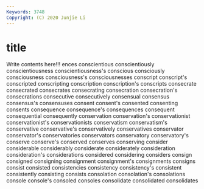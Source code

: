 ```yaml
---
Keywords: 3748
Copyright: (C) 2020 Junjie Li
---
```


# title

Write contents here!!!
ences 
conscientious
conscientiously 
conscientiousness 
conscientiousness's 
conscious 
consciously 
consciousness 
consciousness's 
consciousnesses 
conscript 
conscript's
conscripted 
conscripting 
conscription 
conscription's 
conscripts 
consecrate 
consecrated 
consecrates 
consecrating 
consecration
consecration's 
consecrations 
consecutive 
consecutively 
consensual 
consensus 
consensus's 
consensuses 
consent 
consent's
consented 
consenting 
consents 
consequence 
consequence's 
consequences 
consequent 
consequential 
consequently 
conservation
conservation's 
conservationist 
conservationist's 
conservationists 
conservatism 
conservatism's 
conservative 
conservative's 
conservatively 
conservatives
conservator 
conservator's 
conservatories 
conservators 
conservatory 
conservatory's 
conserve 
conserve's 
conserved 
conserves
conserving 
consider 
considerable 
considerably 
considerate 
considerately 
consideration 
consideration's 
considerations 
considered
considering 
considers 
consign 
consigned 
consigning 
consignment 
consignment's 
consignments 
consigns 
consist
consisted 
consistencies 
consistency 
consistency's 
consistent 
consistently 
consisting 
consists 
consolation 
consolation's
consolations 
console 
console's 
consoled 
consoles 
consolidate 
consolidated 
consolidates 
